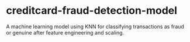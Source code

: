 # creditcard-fraud-detection-model
A machine learning model using KNN for classifying transactions as fraud or genuine after feature engineering and scaling.
